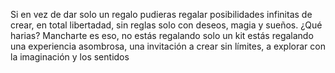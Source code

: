 Si en vez de dar solo un regalo pudieras regalar posibilidades infinitas de crear, en total libertadad, sin reglas solo con deseos, magia y sueños.
¿Qué harias? 
Mancharte es eso, no estás regalando solo un kit estás regalando una experiencia asombrosa, una invitación a crear sin límites, a explorar con la imaginación y los sentidos 

